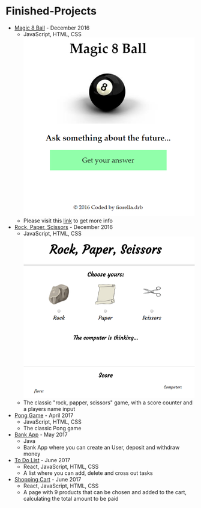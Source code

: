 # Finished-Projects
- [Magic 8 Ball](magic_8_ball) - December 2016
  - JavaScript, HTML, CSS <br/>
  ![Magic 8 Ball game](https://github.com/fderisio/Finished-Projects/blob/master/magic_8_ball/Pic.PNG)
  - Please visit this [link](https://en.wikipedia.org/wiki/Magic_8-Ball) to get more info 
- [Rock, Paper, Scissors](rock_paper_scissors) - December 2016
  - JavaScript, HTML, CSS <br/>
  ![Rock, Paper, Scissors game](https://github.com/fderisio/Finished-Projects/blob/master/rock_paper_scissors/Pic.PNG)
  - The classic "rock, papper, scissors" game, with a score counter and a players name input 
- [Pong Game](pong_game) - April 2017
  - JavaScript, HTML, CSS
  - The classic Pong game
- [Bank App](bank_app) - May 2017
  - Java
  - Bank App where you can create an User, deposit and withdraw money
- [To Do List](to_do_list) - June 2017
  - React, JavaScript, HTML, CSS
  - A list where you can add, delete and cross out tasks
- [Shopping Cart](shopping_cart) - June 2017
  - React, JavaScript, HTML, CSS
  - A page with 9 products that can be chosen and added to the cart, calculating the total amount to be paid

